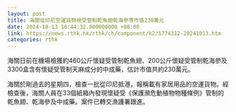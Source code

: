 ```yaml
---
layout: post
title: 海關從印尼空運貨物檢受管制乾魚翅乾海參等市值230萬元
date: 2024-10-13 16:44:32.000000000 +08:00
link: https://news.rthk.hk/rthk/ch/component/k2/1774312-20241013.htm
categories: rthk
---
```


海關日前在機場檢獲約460公斤懷疑受管制乾魚翅、200公斤懷疑受管制乾海參及3300盒含有懷疑受管制天麻成分的中成藥，估計市值共約230萬元。

海關於剛過去的星期四，檢查一批從印尼抵港，報稱載有家居用品的空運貨物。經檢查後，海關人員在33個紙箱內發現懷疑受《保護瀕危動植物物種條例》管制的乾魚翅、乾海參及中成藥。案件已轉交漁護署跟進。
